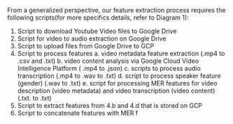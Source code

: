From a generalized perspective, our feature extraction process requires the following scripts(for more specifics details, refer to Diagram 1):

1. Script to download Youtube Video files to Google Drive
2. Script for video to audio extraction on Google Drive
3. Script to upload files from Google Drive to GCP
4. Script to process features
   a. video metadata feature extraction (.mp4 to .csv and .txt)
   b. video content analysis via Google Cloud Video Intelligence Platform ( .mp4 to .json)
   c. scripts to process audio transcription  (.mp4 to .wav to .txt) 
   d. script to process speaker feature (gender) (.wav to .txt)
   e. script for processing MER features for video description (video metadata) and video transcription (video content) (.txt. to .txt)
6. Script to extract features from 4.b and 4.d that is stored on GCP
7. Script to concatenate features with MER f


